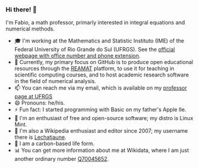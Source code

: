### Hi there! 👋

I'm Fabio, a math professor, primarly interested in integral equations and numerical methods.

- 🎓 I'm working at the Mathematics and Statistic Instituto (IME) of the Federal University of Rio Grande do Sul (UFRGS). See the [official webpage with office number and phone extension](https://www.ufrgs.br/ime/professores/bacharel-matematica/#).
- 🔭 Currently, my primary focus on GitHub is to produce open educational resources through the [REAMAT](https://github.com/reamat/) platform, to use it for teaching in scientific computing courses, and to host academic research software in the field of numerical analysis.
- 📫 You can reach me via my email, which is available on my [professor page at UFRGS](https://professor.ufrgs.br/azevedo/contact_owner)
- 😄 Pronouns: he/his.
- ⚡ Fun fact: I started programming with Basic on my father's Apple IIe.
- 🐧 I'm an enthusiast of free and open-source software; my distro is Linux Mint.
- 📖 I'm also a Wikipedia enthusiast and editor since 2007; my username there is [Lechatjaune](https://pt.wikipedia.org/wiki/Usu%C3%A1rio:Lechatjaune).
- 🔬 I am a carbon-based life form.
- 📊 You can get more information about me at Wikidata, where I am just another ordinary number [Q70045652](https://www.wikidata.org/wiki/Q70045652).

